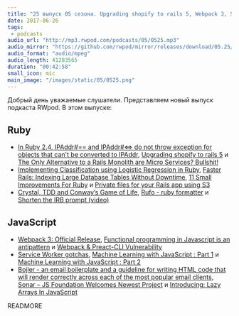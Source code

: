 ```yaml
---
title: "25 выпуск 05 сезона. Upgrading shopify to rails 5, Webpack 3, Service Worker gotchas, Rufo, Bojler, Sonar и прочее"
date: 2017-06-26
tags:
 - podcasts
audio_url: "http://mp3.rwpod.com/podcasts/05/0525.mp3"
audio_mirror: "https://github.com/rwpod/mirror/releases/download/05.25/0525.mp3"
audio_format: "audio/mpeg"
audio_length: 41283565
duration: "00:42:58"
small_icon: mic
main_image: "/images/static/05/0525.png"
---
```


Добрый день уважаемые слушатели. Представляем новый выпуск подкаста RWpod. В этом выпуске:

## Ruby

 - [In Ruby 2.4, IPAddr#== and IPAddr#<=> do not throw exception for objects that can't be converted to IPAddr](http://blog.bigbinary.com/2017/06/21/ruby-2-4-ip-addr-methods-do-not-throw-exception-for-objects-that-cant-be-converted-to-ipaddr.html), [Upgrading shopify to rails 5](https://shopifyengineering.myshopify.com/blogs/engineering/upgrading-shopify-to-rails-5-0) и [The Only Alternative to a Rails Monolith are Micro Services? Bullshit!](https://apotonick.wordpress.com/2015/09/05/the-only-alternative-to-a-rails-monolith-are-micro-services-bullshit/)
 - [Implementing Classification using Logistic Regression in Ruby](http://www.practicalai.io/implementing-classification-using-logistic-regression-in-ruby/), [Faster Rails: Indexing Large Database Tables Without Downtime](https://semaphoreci.com/blog/2017/06/21/faster-rails-indexing-large-database-tables.html), [11 Small Improvements For Ruby](http://t-a-w.blogspot.gr/2017/06/11-small-improvements-for-ruby.html) и [Private files for your Rails app using S3](https://chrisherring.co/posts/private-files-for-your-rails-app-using-s3)
 - [Crystal, TDD and Conway’s Game of Life](https://medium.com/little-programming-joys/crystal-tdd-and-conways-game-of-life-2216721b916e), [Rufo - ruby formatter](https://github.com/asterite/rufo) и [Shorten the IRB prompt (video)](https://twitter.com/wintermeyer/status/878860723304243201)


## JavaScript

 - [Webpack 3: Official Release](https://medium.com/webpack/webpack-3-official-release-15fd2dd8f07b), [Functional programming in Javascript is an antipattern](https://medium.com/@alexdixon/functional-programming-in-javascript-is-an-antipattern-58526819f21e) и [Webpack & Preact-CLI Vulnerability](https://medium.com/@mikenorth/webpack-preact-cli-vulnerability-961572624c54)
 - [Service Worker gotchas](https://labs.kollegorna.se/blog/2017/06/service-worker-gotchas/), [Machine Learning with JavaScript : Part 1](https://hackernoon.com/machine-learning-with-javascript-part-1-9b97f3ed4fe5) и [Machine Learning with JavaScript : Part 2](https://hackernoon.com/machine-learning-with-javascript-part-2-da994c17d483)
 - [Bojler - an email boilerplate and a guideline for writing HTML code that will render correctly across each of the most popular email clients](http://slicejack.github.io/bojler/), [Sonar – JS Foundation Welcomes Newest Project](https://js.foundation/announcements/2017/06/22/sonar-js-foundation-welcomes-newest-project) и [Introducing: Lazy Arrays In JavaScript](https://performancejs.com/post/ewffd34/Introducing:-Lazy-arrays-in-JavaScript)

READMORE
